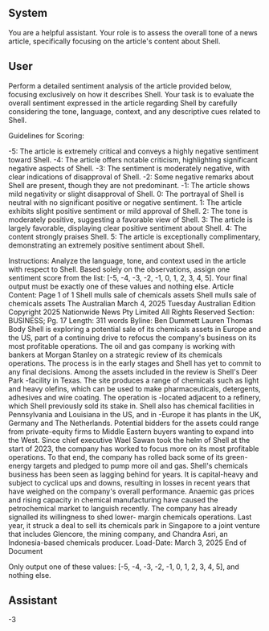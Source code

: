 ## System

You are a helpful assistant. Your role is to assess the overall tone of a news article, specifically focusing on the article's content about Shell.

## User


Perform a detailed sentiment analysis of the article provided below, focusing exclusively on how it describes Shell. Your task is to evaluate the overall sentiment expressed in the article regarding Shell by carefully considering the tone, language, context, and any descriptive cues related to Shell.

Guidelines for Scoring:

-5: The article is extremely critical and conveys a highly negative sentiment toward Shell.
-4: The article offers notable criticism, highlighting significant negative aspects of Shell.
-3: The sentiment is moderately negative, with clear indications of disapproval of Shell.
-2: Some negative remarks about Shell are present, though they are not predominant.
-1: The article shows mild negativity or slight disapproval of Shell.
0: The portrayal of Shell is neutral with no significant positive or negative sentiment.
1: The article exhibits slight positive sentiment or mild approval of Shell.
2: The tone is moderately positive, suggesting a favorable view of Shell.
3: The article is largely favorable, displaying clear positive sentiment about Shell.
4: The content strongly praises Shell.
5: The article is exceptionally complimentary, demonstrating an extremely positive sentiment about Shell.

Instructions:
Analyze the language, tone, and context used in the article with respect to Shell.
Based solely on the observations, assign one sentiment score from the list: [-5, -4, -3, -2, -1, 0, 1, 2, 3, 4, 5].
Your final output must be exactly one of these values and nothing else.
Article Content: Page 1 of 1
Shell mulls sale of chemicals assets
Shell mulls sale of chemicals assets
The Australian
March 4, 2025 Tuesday
Australian Edition
Copyright 2025 Nationwide News Pty Limited All Rights Reserved
Section: BUSINESS; Pg. 17
Length: 311 words
Byline: Ben Dummett Lauren Thomas
Body
Shell is exploring a potential sale of its chemicals assets in Europe and the US, part of a continuing drive to refocus 
the company's business on its most profitable operations.
The oil and gas company is working with bankers at Morgan Stanley on a strategic review of its chemicals 
operations. The process is in the early stages and Shell has yet to commit to any final decisions.
Among the assets included in the review is Shell's Deer Park -facility in Texas. The site produces a range of 
chemicals such as light and heavy olefins, which can be used to make pharmaceuticals, detergents, adhesives and 
wire coating. The operation is -located adjacent to a refinery, which Shell previously sold its stake in. Shell also has 
chemical facilities in Pennsylvania and Louisiana in the US, and in -Europe it has plants in the UK, Germany and 
The Netherlands.
Potential bidders for the assets could range from private-equity firms to Middle Eastern buyers wanting to expand 
into the West.
Since chief executive Wael Sawan took the helm of Shell at the start of 2023, the company has worked to focus 
more on its most profitable operations. To that end, the company has rolled back some of its green-energy targets 
and pledged to pump more oil and gas. Shell's chemicals business has been seen as lagging behind for years. It is 
capital-heavy and subject to cyclical ups and downs, resulting in losses in recent years that have weighed on the 
company's overall performance. Anaemic gas prices and rising capacity in chemical manufacturing have caused 
the petrochemical market to languish recently. The company has already signalled its willingness to shed lower-
margin chemicals operations. Last year, it struck a deal to sell its chemicals park in Singapore to a joint venture that 
includes Glencore, the mining company, and Chandra Asri, an Indonesia-based chemicals producer.
Load-Date: March 3, 2025
End of Document

Only output one of these values: [-5, -4, -3, -2, -1, 0, 1, 2, 3, 4, 5], and nothing else.
                

## Assistant

-3

